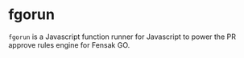 # fgorun

`fgorun` is a Javascript function runner for Javascript to power the PR approve rules engine for Fensak GO.
